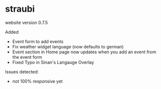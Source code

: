 # straubi

website version 0.7.5

Added
 - Event form to add events
 - Fix weather widget language (now defaults to german)
 - Event section in Home page now updates when you add an event from the event form
 - Fixed Typo in Sinan's Langauge Overlay

Issues detected:
- not 100% responsive yet
